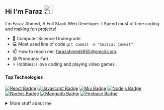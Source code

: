 ## Hi I'm Faraz <img src="https://user-images.githubusercontent.com/1303154/88677602-1635ba80-d120-11ea-84d8-d263ba5fc3c0.gif" width="28px" height="28px" alt="hi">

I'm Faraz Ahmed, A Full Stack Web Developer. I Spend most of time coding and making fun projects!

<!-- TODO: Add last video link -->

- 🔭 Computer Science Undergrade
- :computer: Most used line of code `git commit -m "Initial Commit"`
- 📫 How to reach me: farazahmedk955@gmail.com.
- 😄 Pronouns: Fari
- ⚡ Hobbies: i love coding and playing video games.

#### Top Technologies

<!-- TODO: Make technologies links takes you to repositories -->

[![React Badge](https://img.shields.io/badge/-React-61DBFB?style=for-the-badge&labelColor=black&logo=react&logoColor=61DBFB)](#) [![Javascript Badge](https://img.shields.io/badge/-Javascript-F0DB4F?style=for-the-badge&labelColor=black&logo=javascript&logoColor=F0DB4F)](#) [![Mui Badge](https://img.shields.io/badge/-MUI-007FFF?style=for-the-badge&labelColor=black&logo=mui&logoColor=ffffff)](#) [![Nodejs Badge](https://img.shields.io/badge/-Nodejs-3C873A?style=for-the-badge&labelColor=black&logo=node.js&logoColor=3C873A)](#) [![Nodejs Badge](https://img.shields.io/badge/-express-3C873A?style=for-the-badge&labelColor=black&logo=express&logoColor=3C873A)](#) [![Mongodb Badge](https://img.shields.io/badge/-Mongodb-589636?style=for-the-badge&labelColor=black&logo=mongodb&logoColor=589636)](#) [![Firebase Badge](https://img.shields.io/badge/-firebase-589636?style=for-the-badge&labelColor=ffffff&logo=firebase&logoColor=FFD700)](#)


<details>
<summary>
  More stuff about me
</summary>

<br >
i love reading coding blogs to keep myself up to date with the new technologies and trends, i work with frontend and backend technologies following mern stack, mostly i love doing backend stuff i find it fun, i love the Nodejs's event driven paradigm!
  
</br>
</br>

  <p>want to know more about me ?</p>
   <a href="https://www.hackerrank.com/farazahmedk955">4 Star Problem Solver On HackerRank</a>
   </br>
   <a href="https://leetcode.com/GeekkyCoder/">LeetCode Profile</a>
  </br>
    <a href="https://www.frontendmentor.io/profile/GeekkyCoder">Frontend Mentor Profile</a>
  </br>
  <a href="https://faraz-personal-portfolio.netlify.app/">portfolio</a>
  </br>
  <a href="https://www.linkedin.com/in/faraz-ahmed-27379a235/">linkedin</a>
  </br>
  <a href="https://twitter.com/potato_prgramer">twitter</a>
  </br>
  
</br>
</br>

#### Github Stats

![Ipenywis's github stats](https://github-readme-stats.vercel.app/api?username=GeekkyCoder&count_private=false&theme=tokyonight)

### Top Languages
[![Top Langs](https://github-readme-stats.vercel.app/api/top-langs/?username=GeekkyCoder)](https://github.com/GeekkyCoder/github-readme-stats)

</details>
